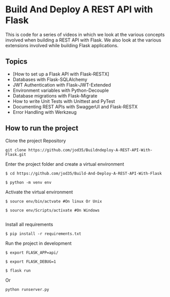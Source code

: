 # Build And Deploy A REST API with Flask
This is code for a series of videos in which we look at the various concepts involved when building a REST API with Flask. We also look at the various extensions involved while building Flask applications.

## Topics
- [How to set up a Flask API with Flask-RESTX]
- Databases with Flask-SQLAlchemy
- JWT Authentication with Flask-JWT-Extended
- Environment variables with Python-Decouple
- Database migrations with Flask-Migrate
- How to write Unit Tests with Unittest and PyTest
- Documenting REST APIs with SwaggerUI and Flask-RESTX
- Error Handling with Werkzeug

 

## How to run the project

Clone the project Repository
```
git clone https://github.com/jod35/Buildndeploy-A-REST-API-With-Flask.git

```

Enter the project folder and create a virtual environment
``` 
$ cd https://github.com/jod35/Build-And-Deploy-A-REST-API-With-Flask 

$ python -m venv env 

```

Activate the virtual environment
``` 
$ source env/bin/actvate #On linux Or Unix

$ source env/Scripts/activate #On Windows 
 
```

Install all requirements

```
$ pip install -r requirements.txt
```

Run the project in development
```
$ export FLASK_APP=api/

$ export FLASK_DEBUG=1

$ flask run

```
Or 
``` 
python runserver.py
``` 